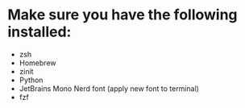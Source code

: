 # Make sure you have the following installed:

* zsh
* Homebrew
* zinit
* Python
* JetBrains Mono Nerd font (apply new font to terminal)
* fzf
